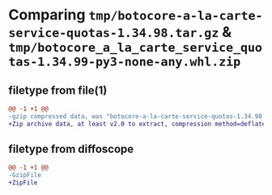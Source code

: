 # Comparing `tmp/botocore-a-la-carte-service-quotas-1.34.98.tar.gz` & `tmp/botocore_a_la_carte_service_quotas-1.34.99-py3-none-any.whl.zip`

## filetype from file(1)

```diff
@@ -1 +1 @@
-gzip compressed data, was "botocore-a-la-carte-service-quotas-1.34.98.tar", last modified: Sat May  4 01:01:44 2024, max compression
+Zip archive data, at least v2.0 to extract, compression method=deflate
```

## filetype from diffoscope

```diff
@@ -1 +1 @@
-GzipFile
+ZipFile
```

